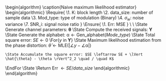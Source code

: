 \begin{algorithm}
\caption{Naive maximum likelihood estimator}
\begin{algorithmic}
\Require{ 
    \\1. K: block length
    \\2. data\_size: number of sample data
    \\3. Mod\_type: type of modulation (Binary)
    \\4. $\sigma_w$: noise variance
    \\7. SNR\_i: signal noise ratio
}
\Ensure{
    \\1. Err: MSE
}
\\ \\
\State Generate channel parameters: $\bm{\theta}$
\State Compute the received signals: $\mathbf{Y}$
\State Generate the alphabet: $\mathcal{\alpha} \leftarrow \mathrm{Gen\_alphabet}(Mode\_type)$
\State Total square error: $SE \leftarrow 0$
\For{$y$ in $\mathbf{Y}$}
    \State Maximum likelihood estimation from the phase distortion: $\hat{\theta} \leftarrow \mathrm{MLE}(|\angle y - \angle \mathcal{\alpha}|)$
    
    \State Accumulate the square error: $SE \leftarrow SE + \lVert \hat{\theta} - \theta \rVert^2_2 \quad / \quad K$
\EndFor
\State \Return Err $\leftarrow SE / data\_size$
\end{algorithmic}
\end{algorithm}